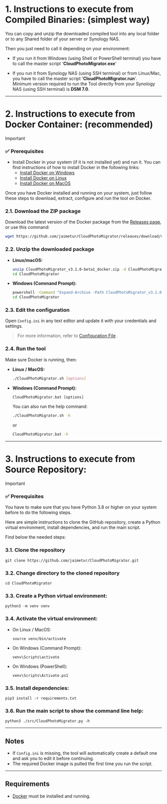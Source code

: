 # 1. Instructions to execute from Compiled Binaries: (simplest way)
You can copy and unzip the downloaded compiled tool into any local folder or to any Shared folder of your server or Synology NAS.

Then you just need to call it depending on your environment:
  - If you run it from Windows (using Shell or PowerShell terminal) you have to call the master script '**CloudPhotoMigrator.exe**'  

  - If you run it from Synology NAS (using SSH terminal) or from Linux/Mac, you have to call the master script '**CloudPhotoMigrator.run**'.  
    Minimum version required to run the Tool directly from your Synology NAS (using SSH terminal) is **DSM 7.0**.


---
# 2. Instructions to execute from Docker Container:  (recommended)

> [!IMPORTANT] 
> ### ✅ Prerequisites
> - Install Docker in your system (if it is not installed yet) and run it.  You can find instructions of how to install Docker in the following links:  
>     - [Install Docker on Windows](/help/install-docker-windows.md)  
>     - [Install Docker on Linux](/help/install-docker-linux.md)  
>     - [Install Docker on MacOS](/help/install-docker-macos.md)  


Once you have Docker installed and running on your system, just follow these steps to download, extract, configure and run the tool on Docker.

### 2.1. Download the ZIP package

Download the latest version of the Docker package from the [Releases page](https://github.com/jaimetur/CloudPhotoMigrator/releases), or use this command:

```bash
wget https://github.com/jaimetur/CloudPhotoMigrator/releases/download/v3.1.0-beta1/CloudPhotoMigrator_v3.1.0-beta1_docker.zip
```


### 2.2. Unzip the downloaded package

- **Linux/macOS:**
    ```bash
    unzip CloudPhotoMigrator_v3.1.0-beta1_docker.zip -d CloudPhotoMigrator
    cd CloudPhotoMigrator
    ```

- **Windows (Command Prompt):**
    ```cmd
    powershell -Command "Expand-Archive -Path CloudPhotoMigrator_v3.1.0-beta1_docker.zip -DestinationPath CloudPhotoMigrator"
    cd CloudPhotoMigrator
    ```


### 2.3. Edit the configuration

Open `Config.ini` in any text editor and update it with your credentials and settings.

> For more information, refer to [Configuration File](/help/config-file.md) .


### 2.4. Run the tool

Make sure Docker is running, then:

- **Linux / MacOS:**
    ```bash
    ./CloudPhotoMigrator.sh [options]
    ```

- **Windows (Command Prompt):**
    ```cmd
    CloudPhotoMigrator.bat [options]
    ```

    You can also run the help command:
    ```bash
    ./CloudPhotoMigrator.sh -h
    ```

    or
    ```cmd
    CloudPhotoMigrator.bat -h
    ```


---
# 3. Instructions to execute from Source Repository:

> [!IMPORTANT]  
> ### ✅ Prerequisites
> You have to make sure that you have Python 3.8 or higher on your system before to do the following steps.

Here are simple instructions to clone the GitHub repository, create a Python virtual environment, install dependencies, and run the main script.  

Find below the needed steps:

### 3.1. Clone the repository
   ```
   git clone https://github.com/jaimetur/CloudPhotoMigrator.git
   ```

### 3.2. Change directory to the cloned repository
   ```
   cd CloudPhotoMigrator
   ```

### 3.3. Create a Python virtual environment:  
   ```
   python3 -m venv venv
   ```

### 3.4. Activate the virtual environment:  
   - On Linux / MacOS:  
     ```
     source venv/bin/activate
     ```
   - On Windows (Command Prompt):  
     ```
     venv\Scripts\activate
     ```
   - On Windows (PowerShell):  
     ```
     venv\Scripts\Activate.ps1
     ```

### 3.5. Install dependencies:  
   ```
   pip3 install -r requirements.txt
   ```

### 3.6. Run the main script to show the command line help:  
   ```
   python3 ./src/CloudPhotoMigrator.py -h
   ```

---
## Notes

- If `Config.ini` is missing, the tool will automatically create a default one and ask you to edit it before continuing.
- The required Docker image is pulled the first time you run the script.


---
## Requirements

- [Docker](https://www.docker.com/products/docker-desktop) must be installed and running.
